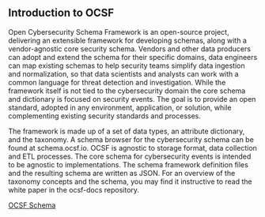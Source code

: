 ## Introduction to OCSF

Open Cybersecurity Schema Framework is an open-source project, delivering an extensible framework for developing schemas, along with a vendor-agnostic core security schema.  Vendors and other data producers can adopt and extend the schema for their specific domains, data engineers can map existing schemas to help security teams simplify data ingestion and normalization, so that data scientists and analysts can work with a common language for threat detection and investigation. While the framework itself is not tied to the cybersecurity domain the core schema and dictionary is focused on security events.  The goal is to provide an open standard, adopted in any environment, application, or solution, while complementing existing security standards and processes.

The framework is made up of a set of data types, an attribute dictionary, and the taxonomy. A schema browser for the cybersecurity schema can be found at schema.ocsf.io.
OCSF is agnostic to storage format, data collection and ETL processes.  The core schema for cybersecurity events is intended to be agnostic to implementations.  The schema framework definition files and the resulting schema are written as JSON.
For an overview of the taxonomy concepts and the schema, you may find it instructive to read the white paper in the ocsf-docs repository.

[OCSF Schema](http://schema.ocsf.io)

<!--

**Here are some ideas to get you started:**

🙋‍♀️ A short introduction - what is your organization all about?
🌈 Contribution guidelines - how can the community get involved?
👩‍💻 Useful resources - where can the community find your docs? Is there anything else the community should know?
🍿 Fun facts - what does your team eat for breakfast?
🧙 Remember, you can do mighty things with the power of [Markdown](https://docs.github.com/github/writing-on-github/getting-started-with-writing-and-formatting-on-github/basic-writing-and-formatting-syntax)
-->
